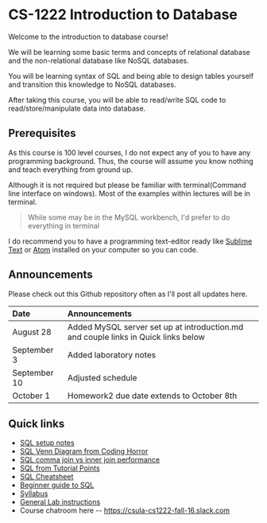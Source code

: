 # CS-1222 Introduction to Database

Welcome to the introduction to database course!

We will be learning some basic terms and concepts of relational database and the
non-relational database like NoSQL databases.

You will be learning syntax of SQL and being able to design tables yourself and
transition this knowledge to NoSQL databases.

After taking this course, you will be able to read/write SQL code to
read/store/manipulate data into database.

## Prerequisites

As this course is 100 level courses, I do not expect any of you to have any
programming background. Thus, the course will assume you know nothing and teach
everything from ground up.

Although it is not required but please be familiar with terminal(Command line
interface on windows). Most of the examples within lectures will be in terminal.

> While some may be in the MySQL workbench, I'd prefer to do everything in terminal

I do recommend you to have a programming text-editor ready like
[Sublime Text][2] or [Atom][3] installed on your computer so you can code.

## Announcements

Please check out this Github repository often as I'll post all updates here.

| Date | Announcements |
| :------------- | :------------- |
| August 28 | Added MySQL server set up at introduction.md and couple links in Quick links below |
| September 3 | Added laboratory notes |
| September 10 | Adjusted schedule |
| October 1 | Homework2 due date extends to October 8th |


## Quick links

* [SQL setup notes](https://github.com/csula/Utilities/blob/master/setups/mysql.md)
* [SQL Venn Diagram from Coding Horror](https://blog.codinghorror.com/a-visual-explanation-of-sql-joins/)
* [SQL comma join vs inner join performance](https://www.percona.com/blog/2010/04/14/is-there-a-performance-difference-between-join-and-where/)
* [SQL from Tutorial Points](http://www.tutorialspoint.com/sql/)
* [SQL Cheatsheet](http://zeroturnaround.com/rebellabs/sql-cheat-sheet/)
* [Beginner guide to SQL](http://www.sohamkamani.com/blog/2016/07/07/a-beginners-guide-to-sql/)
* [Syllabus](SYLLABUS.md)
* [General Lab instructions](labs/README.md)
* Course chatroom here -- https://csula-cs1222-fall-16.slack.com

[2]: https://www.sublimetext.com/
[3]: https://atom.io/
